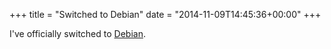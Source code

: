 +++
title = "Switched to Debian"
date = "2014-11-09T14:45:36+00:00"
+++

I've officially switched to <a href="https://www.debian.org/">Debian</a>.
			